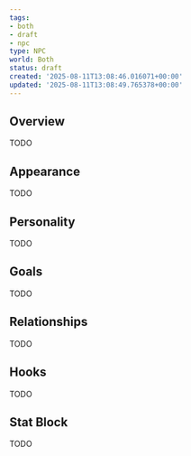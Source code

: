 ```yaml
---
tags:
- both
- draft
- npc
type: NPC
world: Both
status: draft
created: '2025-08-11T13:08:46.016071+00:00'
updated: '2025-08-11T13:08:49.765378+00:00'
---
```



## Overview

TODO
## Appearance

TODO
## Personality

TODO
## Goals

TODO
## Relationships

TODO
## Hooks

TODO
## Stat Block

TODO
